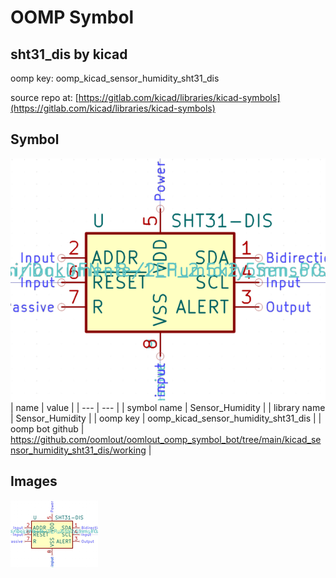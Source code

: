 # OOMP Symbol  
## sht31_dis  by kicad  
  
oomp key: oomp_kicad_sensor_humidity_sht31_dis  
  
source repo at: [https://gitlab.com/kicad/libraries/kicad-symbols](https://gitlab.com/kicad/libraries/kicad-symbols)  
## Symbol  
  
[![working.png](working_600.png)](working.png)  
| name | value | 
| --- | --- | 
| symbol name | Sensor_Humidity | 
| library name | Sensor_Humidity | 
| oomp key | oomp_kicad_sensor_humidity_sht31_dis | 
| oomp bot github | https://github.com/oomlout/oomlout_oomp_symbol_bot/tree/main/kicad_sensor_humidity_sht31_dis/working | 
## Images  
  
[![working.png](working_140.png)](working.png)  
